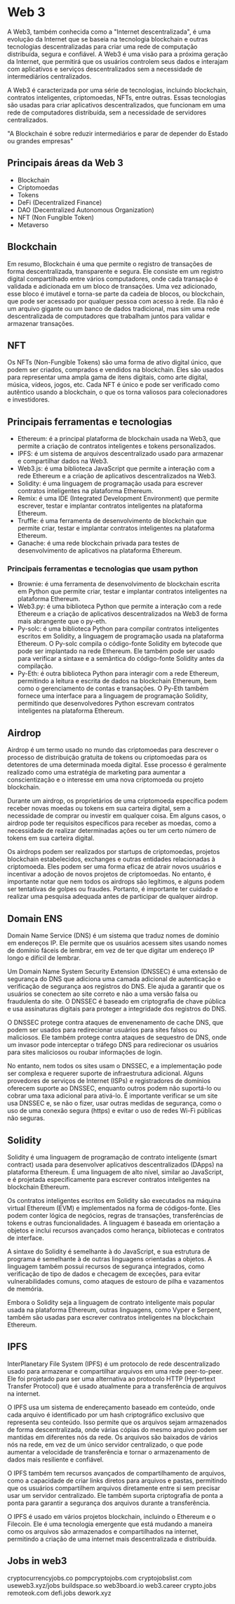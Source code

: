 # Web 3

A Web3, também conhecida como a "Internet descentralizada", é uma evolução da Internet que se baseia na tecnologia blockchain e outras tecnologias descentralizadas para criar uma rede de computação distribuída, segura e confiável. A Web3 é uma visão para a próxima geração da Internet, que permitirá que os usuários controlem seus dados e interajam com aplicativos e serviços descentralizados sem a necessidade de intermediários centralizados.

A Web3 é caracterizada por uma série de tecnologias, incluindo blockchain, contratos inteligentes, criptomoedas, NFTs, entre outras. Essas tecnologias são usadas para criar aplicativos descentralizados, que funcionam em uma rede de computadores distribuída, sem a necessidade de servidores centralizados.

"A Blockchain é sobre reduzir intermediários e parar de depender do Estado ou grandes empresas"

## Principais áreas da Web 3

- Blockchain
- Criptomoedas
- Tokens
- DeFi (Decentralized Finance)
- DAO (Decentralized Autonomous Organization)
- NFT (Non Fungible Token)
- Metaverso

## Blockchain

Em resumo, Blockchain é uma que permite o registro de transações de forma descentralizada, transparente e segura. Ele consiste em um registro digital compartilhado entre vários computadores, onde cada transação é validada e adicionada em um bloco de transações. Uma vez adicionado, esse bloco é imutável e torna-se parte da cadeia de blocos, ou blockchain, que pode ser acessado por qualquer pessoa com acesso à rede. Ela não é um arquivo gigante ou um banco de dados tradicional, mas sim uma rede descentralizada de computadores que trabalham juntos para validar e armazenar transações.

## NFT

Os NFTs (Non-Fungible Tokens) são uma forma de ativo digital único, que podem ser criados, comprados e vendidos na blockchain. Eles são usados para representar uma ampla gama de itens digitais, como arte digital, música, vídeos, jogos, etc. Cada NFT é único e pode ser verificado como autêntico usando a blockchain, o que os torna valiosos para colecionadores e investidores.

## Principais ferramentas e tecnologias

- Ethereum: é a principal plataforma de blockchain usada na Web3, que permite a criação de contratos inteligentes e tokens personalizados.
- IPFS: é um sistema de arquivos descentralizado usado para armazenar e compartilhar dados na Web3.
- Web3.js: é uma biblioteca JavaScript que permite a interação com a rede Ethereum e a criação de aplicativos descentralizados na Web3.
- Solidity: é uma linguagem de programação usada para escrever contratos inteligentes na plataforma Ethereum.
- Remix: é uma IDE (Integrated Development Environment) que permite escrever, testar e implantar contratos inteligentes na plataforma Ethereum.
- Truffle: é uma ferramenta de desenvolvimento de blockchain que permite criar, testar e implantar contratos inteligentes na plataforma Ethereum.
- Ganache: é uma rede blockchain privada para testes de desenvolvimento de aplicativos na plataforma Ethereum.

### Principais ferramentas e tecnologias que usam python

- Brownie: é uma ferramenta de desenvolvimento de blockchain escrita em Python que permite criar, testar e implantar contratos inteligentes na plataforma Ethereum.
- Web3.py: é uma biblioteca Python que permite a interação com a rede Ethereum e a criação de aplicativos descentralizados na Web3 de forma mais abrangente que o py-eth.
- Py-solc: é uma biblioteca Python para compilar contratos inteligentes escritos em Solidity, a linguagem de programação usada na plataforma Ethereum. O Py-solc compila o código-fonte Solidity em bytecode que pode ser implantado na rede Ethereum. Ele também pode ser usado para verificar a sintaxe e a semântica do código-fonte Solidity antes da compilação.
- Py-Eth:  é outra biblioteca Python para interagir com a rede Ethereum, permitindo a leitura e escrita de dados na blockchain Ethereum, bem como o gerenciamento de contas e transações. O Py-Eth também fornece uma interface para a linguagem de programação Solidity, permitindo que desenvolvedores Python escrevam contratos inteligentes na plataforma Ethereum.

## Airdrop

Airdrop é um termo usado no mundo das criptomoedas para descrever o processo de distribuição gratuita de tokens ou criptomoedas para os detentores de uma determinada moeda digital. Esse processo é geralmente realizado como uma estratégia de marketing para aumentar a conscientização e o interesse em uma nova criptomoeda ou projeto blockchain.

Durante um airdrop, os proprietários de uma criptomoeda específica podem receber novas moedas ou tokens em sua carteira digital, sem a necessidade de comprar ou investir em qualquer coisa. Em alguns casos, o airdrop pode ter requisitos específicos para receber as moedas, como a necessidade de realizar determinadas ações ou ter um certo número de tokens em sua carteira digital.

Os airdrops podem ser realizados por startups de criptomoedas, projetos blockchain estabelecidos, exchanges e outras entidades relacionadas à criptomoeda. Eles podem ser uma forma eficaz de atrair novos usuários e incentivar a adoção de novos projetos de criptomoedas. No entanto, é importante notar que nem todos os airdrops são legítimos, e alguns podem ser tentativas de golpes ou fraudes. Portanto, é importante ter cuidado e realizar uma pesquisa adequada antes de participar de qualquer airdrop.

## Domain ENS

Domain Name Service (DNS) é um sistema que traduz nomes de domínio em endereços IP. Ele permite que os usuários acessem sites usando nomes de domínio fáceis de lembrar, em vez de ter que digitar um endereço IP longo e difícil de lembrar.

Um Domain Name System Security Extension (DNSSEC) é uma extensão de segurança do DNS que adiciona uma camada adicional de autenticação e verificação de segurança aos registros do DNS. Ele ajuda a garantir que os usuários se conectem ao site correto e não a uma versão falsa ou fraudulenta do site. O DNSSEC é baseado em criptografia de chave pública e usa assinaturas digitais para proteger a integridade dos registros do DNS.

O DNSSEC protege contra ataques de envenenamento de cache DNS, que podem ser usados para redirecionar usuários para sites falsos ou maliciosos. Ele também protege contra ataques de sequestro de DNS, onde um invasor pode interceptar o tráfego DNS para redirecionar os usuários para sites maliciosos ou roubar informações de login.

No entanto, nem todos os sites usam o DNSSEC, e a implementação pode ser complexa e requerer suporte de infraestrutura adicional. Alguns provedores de serviços de Internet (ISPs) e registradores de domínios oferecem suporte ao DNSSEC, enquanto outros podem não suportá-lo ou cobrar uma taxa adicional para ativá-lo. É importante verificar se um site usa DNSSEC e, se não o fizer, usar outras medidas de segurança, como o uso de uma conexão segura (https) e evitar o uso de redes Wi-Fi públicas não seguras.

## Solidity

Solidity é uma linguagem de programação de contrato inteligente (smart contract) usada para desenvolver aplicativos descentralizados (DApps) na plataforma Ethereum. É uma linguagem de alto nível, similar ao JavaScript, e é projetada especificamente para escrever contratos inteligentes na blockchain Ethereum.

Os contratos inteligentes escritos em Solidity são executados na máquina virtual Ethereum (EVM) e implementados na forma de códigos-fonte. Eles podem conter lógica de negócios, regras de transações, transferências de tokens e outras funcionalidades. A linguagem é baseada em orientação a objetos e inclui recursos avançados como herança, bibliotecas e contratos de interface.

A sintaxe do Solidity é semelhante à do JavaScript, e sua estrutura de programa é semelhante à de outras linguagens orientadas a objetos. A linguagem também possui recursos de segurança integrados, como verificação de tipo de dados e checagem de exceções, para evitar vulnerabilidades comuns, como ataques de estouro de pilha e vazamentos de memória.

Embora o Solidity seja a linguagem de contrato inteligente mais popular usada na plataforma Ethereum, outras linguagens, como Vyper e Serpent, também são usadas para escrever contratos inteligentes na blockchain Ethereum.

## IPFS

InterPlanetary File System (IPFS) é um protocolo de rede descentralizado usado para armazenar e compartilhar arquivos em uma rede peer-to-peer. Ele foi projetado para ser uma alternativa ao protocolo HTTP (Hypertext Transfer Protocol) que é usado atualmente para a transferência de arquivos na internet.

O IPFS usa um sistema de endereçamento baseado em conteúdo, onde cada arquivo é identificado por um hash criptográfico exclusivo que representa seu conteúdo. Isso permite que os arquivos sejam armazenados de forma descentralizada, onde várias cópias do mesmo arquivo podem ser mantidas em diferentes nós da rede. Os arquivos são baixados de vários nós na rede, em vez de um único servidor centralizado, o que pode aumentar a velocidade de transferência e tornar o armazenamento de dados mais resiliente e confiável.

O IPFS também tem recursos avançados de compartilhamento de arquivos, como a capacidade de criar links diretos para arquivos e pastas, permitindo que os usuários compartilhem arquivos diretamente entre si sem precisar usar um servidor centralizado. Ele também suporta criptografia de ponta a ponta para garantir a segurança dos arquivos durante a transferência.

O IPFS é usado em vários projetos blockchain, incluindo o Ethereum e o Filecoin. Ele é uma tecnologia emergente que está mudando a maneira como os arquivos são armazenados e compartilhados na internet, permitindo a criação de uma internet mais descentralizada e distribuída.

## Jobs in web3

cryptocurrencyjobs.co
pompcryptojobs.com
cryptojobslist.com
useweb3.xyz/jobs
buildspace.so
web3board.io
web3.career
crypto.jobs
remoteok.com
defi.jobs
dework.xyz